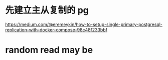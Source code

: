 # 先建立主从复制的 pg
https://medium.com/@eremeykin/how-to-setup-single-primary-postgresql-replication-with-docker-compose-98c48f233bbf

# random read may be 
